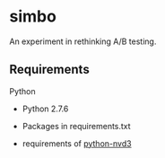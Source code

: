 simbo
=====

An experiment in rethinking A/B testing.

Requirements
---
Python

- Python 2.7.6

- Packages in requirements.txt

- requirements of [python-nvd3](https://github.com/areski/python-nvd3)

